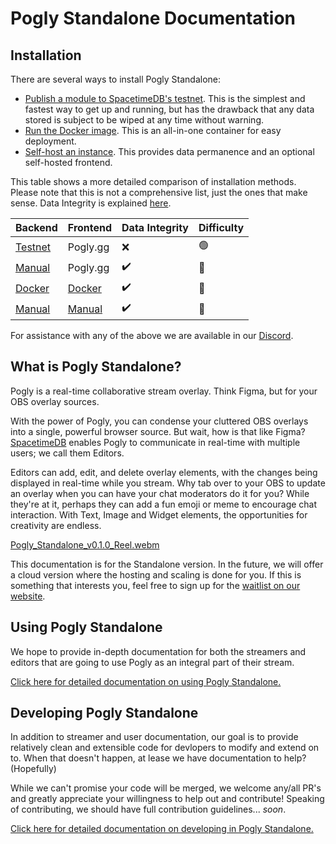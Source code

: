 # Pogly Standalone Documentation

## Installation
There are several ways to install Pogly Standalone:
- [Publish a module to SpacetimeDB's testnet](/install/testnet.md). This is the simplest and fastest way to get up and running, but has the drawback that any data stored is subject to be wiped at any time without warning.
- [Run the Docker image](/install/docker.md). This is an all-in-one container for easy deployment.
- [Self-host an instance](/install/manual.md). This provides data permanence and an optional self-hosted frontend.

This table shows a more detailed comparison of installation methods. Please note that this is not a comprehensive list, just the ones that make sense.
Data Integrity is explained [here](/install/testnet.md#warning).

| Backend                              | Frontend                              | Data Integrity     | Difficulty             |
|--------------------------------------|---------------------------------------|--------------------|------------------------|
| [Testnet](/install/testnet.md)       | Pogly.gg                              | :x:                | :green_circle:         |
| [Manual](/install/manual.md)         | Pogly.gg                              | :heavy_check_mark: | :large_orange_diamond: |
| [Docker](/install/docker.md)         | [Docker](/install/docker.md)          | :heavy_check_mark: | :large_orange_diamond: |
| [Manual](/install/manual.md#backend) | [Manual](/install/manual.md#frontend) | :heavy_check_mark: | :small_red_triangle:   |


For assistance with any of the above we are available in our [Discord](https://discord.gg/uPQsBaVdB7).

## What is Pogly Standalone?

Pogly is a real-time collaborative stream overlay. Think Figma, but for your OBS overlay sources. 

With the power of Pogly, you can condense your cluttered OBS overlays into a single, powerful browser source. But wait, how is that like Figma? [SpacetimeDB](https://spacetimedb.com) enables Pogly to communicate in real-time with multiple users; we call them Editors.

Editors can add, edit, and delete overlay elements, with the changes being displayed in real-time while you stream. Why tab over to your OBS to update an overlay when you can have your chat moderators do it for you? While they're at it, perhaps they can add a fun emoji or meme to encourage chat interaction. With Text, Image and Widget elements, the opportunities for creativity are endless.

[Pogly_Standalone_v0.1.0_Reel.webm](https://github.com/PoglyApp/pogly-standalone/assets/36650721/4d61ebb2-39f2-45c2-b736-e9bbe1500c02)

This documentation is for the Standalone version. In the future, we will offer a cloud version where the hosting and scaling is done for you. If this is something that interests you, feel free to sign up for the [waitlist on our website](https://pogly.gg).

## Using Pogly Standalone

We hope to provide in-depth documentation for both the streamers and editors that are going to use Pogly as an integral part of their stream. 

[Click here for detailed documentation on using Pogly Standalone.](/use/index.md)

## Developing Pogly Standalone

In addition to streamer and user documentation, our goal is to provide relatively clean and extensible code for devlopers to modify and extend on to. When that doesn't happen, at lease we have documentation to help? (Hopefully)

While we can't promise your code will be merged, we welcome any/all PR's and greatly appreciate your willingness to help out and contribute! Speaking of contributing, we should have full contribution guidelines... *soon*.

[Click here for detailed documentation on developing in Pogly Standalone.](/develop/index.md)
